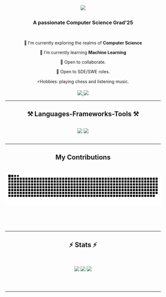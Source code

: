 
<h1 align="center">
    <img src="https://readme-typing-svg.herokuapp.com/?font=Righteous&size=35&center=true&vCenter=true&width=500&height=70&duration=4000&lines=Hi+There!+👋;+I'm+Sai+Krishna!;" />
</h1>

<h3 align="center">A passionate Computer Science Grad'25</h3>

<br/>

<div>
 <form align ="center">
     
 🔭 I’m currently  exploring the realms of **Computer Science**
 
 🌱 I’m currently learning **Machine Learning**

 👯 Open to collaborate.
 
 💼 Open to SDE/SWE roles.

 ⚡Hobbies: playing chess and listening music.
</form>
 </div>
 
<div align="center"> 
  <a href="mailto:kvlsaikrishna@gmail.com">
    <img src="https://img.shields.io/badge/Gmail-333333?style=for-the-badge&logo=gmail&logoColor=red" />
  </a>
  <a href="https://linkedin.com/in/saikrishna231303" target="_blank">
    <img src="https://img.shields.io/badge/LinkedIn-0077B5?style=for-the-badge&logo=linkedin&logoColor=white" target="_blank" />
  </a>
<!--   <a href="https://salesp07.github.io" target="_blank">
     <img src="https://img.shields.io/badge/Portfolio-FF5722?style=for-the-badge&logo=todoist&logoColor=white" target="_blank" /> <!-- sqlite, safari, google-chrome are other good icon options -->
<!--   </a> -->
</div>

 <hr/>
 
<h2 align="center">⚒️ Languages-Frameworks-Tools ⚒️</h2>
<br/>
<div align="center">
    <img src="https://skillicons.dev/icons?i=azure,py,c,cpp,java,mysql,flask" />
    <img src="https://skillicons.dev/icons?i=html,css,js,php,vscode,github,git,r,aws" /><br/>
</div>

<br/>
<hr/>

<div align="center">
  <h2> My Contributions </h2>
  <br>
  <img alt="snake eating my contributions" src="https://raw.githubusercontent.com/salesp07/salesp07/output/github-contribution-grid-snake.svg" />
  
  <br/><br/><br/>
</div>

<hr/>

<h2 align="center">⚡ Stats ⚡</h2>
<br>
<p align="center">
  <img height="50%" width="auto" src ="https://github-readme-stats.vercel.app/api?username=Techy7795&show_icons=true&count_private=true&theme=darcula&hide_border=true&hide=issues,contribs&bg_color=00000000">
  <img height="50%" width="auto" src ="https://github-readme-stats.vercel.app/api/top-langs/?username=Techy7795&layout=compact&hide_border=true&theme=darcula&bg_color=00000000&langs_count=6&hide=jupyter%20notebook,tex,css,php">
  <img src ="https://github-readme-streak-stats.herokuapp.com?user=Techy7795&theme=darcula&hide_border=true&background=FFFFFF00">
  <br>
</p>

<br/><br/>

<hr/>

<br/>
